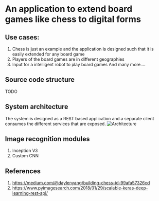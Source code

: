 # An application to extend board games like chess to digital forms
## Use cases:
1. Chess is just an example and the application is designed such that it is easily extended for any board game
2. Players of the board games are in different geographies
3. Input for a intelligent robot to play board games
And many more....

## Source code structure
TODO

## System architecture
The system is designed as a REST based application and a separate client consumes the different services that are exposed.
![Architecture](docs/arch_v1.png) 

## Image recognition modules
1. Inception V3
2. Custom CNN

## References
1. https://medium.com/@daylenyang/building-chess-id-99afa57326cd
2. https://www.pyimagesearch.com/2018/01/29/scalable-keras-deep-learning-rest-api/